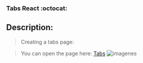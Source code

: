 ### Tabs React :octocat:

## Description:

>Creating a tabs page:

>You can open the page here: [Tabs](https://tab-jobs.netlify.app) 
![imagenes](https://d33wubrfki0l68.cloudfront.net/61f5e40500f525d6125c45d6/screenshot_2022-01-30-01-04-08-0000.png)
